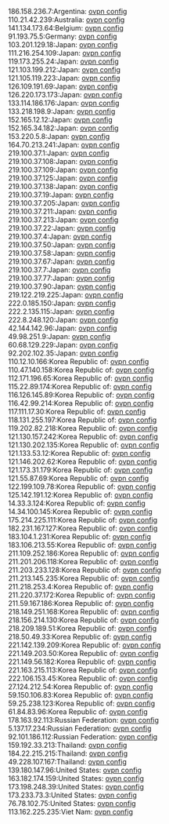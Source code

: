 186.158.236.7:Argentina: [ovpn config](vpn/186_158_236_7.ovpn)  
110.21.42.239:Australia: [ovpn config](vpn/110_21_42_239.ovpn)  
141.134.173.64:Belgium: [ovpn config](vpn/141_134_173_64.ovpn)  
91.193.75.5:Germany: [ovpn config](vpn/91_193_75_5.ovpn)  
103.201.129.18:Japan: [ovpn config](vpn/103_201_129_18.ovpn)  
111.216.254.109:Japan: [ovpn config](vpn/111_216_254_109.ovpn)  
119.173.255.24:Japan: [ovpn config](vpn/119_173_255_24.ovpn)  
121.103.199.212:Japan: [ovpn config](vpn/121_103_199_212.ovpn)  
121.105.119.223:Japan: [ovpn config](vpn/121_105_119_223.ovpn)  
126.109.191.69:Japan: [ovpn config](vpn/126_109_191_69.ovpn)  
126.220.173.173:Japan: [ovpn config](vpn/126_220_173_173.ovpn)  
133.114.186.176:Japan: [ovpn config](vpn/133_114_186_176.ovpn)  
133.218.198.9:Japan: [ovpn config](vpn/133_218_198_9.ovpn)  
152.165.12.12:Japan: [ovpn config](vpn/152_165_12_12.ovpn)  
152.165.34.182:Japan: [ovpn config](vpn/152_165_34_182.ovpn)  
153.220.5.8:Japan: [ovpn config](vpn/153_220_5_8.ovpn)  
164.70.213.241:Japan: [ovpn config](vpn/164_70_213_241.ovpn)  
219.100.37.1:Japan: [ovpn config](vpn/219_100_37_1.ovpn)  
219.100.37.108:Japan: [ovpn config](vpn/219_100_37_108.ovpn)  
219.100.37.109:Japan: [ovpn config](vpn/219_100_37_109.ovpn)  
219.100.37.125:Japan: [ovpn config](vpn/219_100_37_125.ovpn)  
219.100.37.138:Japan: [ovpn config](vpn/219_100_37_138.ovpn)  
219.100.37.19:Japan: [ovpn config](vpn/219_100_37_19.ovpn)  
219.100.37.205:Japan: [ovpn config](vpn/219_100_37_205.ovpn)  
219.100.37.211:Japan: [ovpn config](vpn/219_100_37_211.ovpn)  
219.100.37.213:Japan: [ovpn config](vpn/219_100_37_213.ovpn)  
219.100.37.22:Japan: [ovpn config](vpn/219_100_37_22.ovpn)  
219.100.37.4:Japan: [ovpn config](vpn/219_100_37_4.ovpn)  
219.100.37.50:Japan: [ovpn config](vpn/219_100_37_50.ovpn)  
219.100.37.58:Japan: [ovpn config](vpn/219_100_37_58.ovpn)  
219.100.37.67:Japan: [ovpn config](vpn/219_100_37_67.ovpn)  
219.100.37.7:Japan: [ovpn config](vpn/219_100_37_7.ovpn)  
219.100.37.77:Japan: [ovpn config](vpn/219_100_37_77.ovpn)  
219.100.37.90:Japan: [ovpn config](vpn/219_100_37_90.ovpn)  
219.122.219.225:Japan: [ovpn config](vpn/219_122_219_225.ovpn)  
222.0.185.150:Japan: [ovpn config](vpn/222_0_185_150.ovpn)  
222.2.135.115:Japan: [ovpn config](vpn/222_2_135_115.ovpn)  
222.8.248.120:Japan: [ovpn config](vpn/222_8_248_120.ovpn)  
42.144.142.96:Japan: [ovpn config](vpn/42_144_142_96.ovpn)  
49.98.251.9:Japan: [ovpn config](vpn/49_98_251_9.ovpn)  
60.68.129.229:Japan: [ovpn config](vpn/60_68_129_229.ovpn)  
92.202.102.35:Japan: [ovpn config](vpn/92_202_102_35.ovpn)  
110.12.10.166:Korea Republic of: [ovpn config](vpn/110_12_10_166.ovpn)  
110.47.140.158:Korea Republic of: [ovpn config](vpn/110_47_140_158.ovpn)  
112.171.196.65:Korea Republic of: [ovpn config](vpn/112_171_196_65.ovpn)  
115.22.89.174:Korea Republic of: [ovpn config](vpn/115_22_89_174.ovpn)  
116.126.145.89:Korea Republic of: [ovpn config](vpn/116_126_145_89.ovpn)  
116.42.99.214:Korea Republic of: [ovpn config](vpn/116_42_99_214.ovpn)  
117.111.17.30:Korea Republic of: [ovpn config](vpn/117_111_17_30.ovpn)  
118.131.255.197:Korea Republic of: [ovpn config](vpn/118_131_255_197.ovpn)  
119.202.82.218:Korea Republic of: [ovpn config](vpn/119_202_82_218.ovpn)  
121.130.157.242:Korea Republic of: [ovpn config](vpn/121_130_157_242.ovpn)  
121.130.202.135:Korea Republic of: [ovpn config](vpn/121_130_202_135.ovpn)  
121.133.53.12:Korea Republic of: [ovpn config](vpn/121_133_53_12.ovpn)  
121.146.202.62:Korea Republic of: [ovpn config](vpn/121_146_202_62.ovpn)  
121.173.31.179:Korea Republic of: [ovpn config](vpn/121_173_31_179.ovpn)  
121.55.87.69:Korea Republic of: [ovpn config](vpn/121_55_87_69.ovpn)  
122.199.109.78:Korea Republic of: [ovpn config](vpn/122_199_109_78.ovpn)  
125.142.191.12:Korea Republic of: [ovpn config](vpn/125_142_191_12.ovpn)  
14.33.3.124:Korea Republic of: [ovpn config](vpn/14_33_3_124.ovpn)  
14.34.100.145:Korea Republic of: [ovpn config](vpn/14_34_100_145.ovpn)  
175.214.225.111:Korea Republic of: [ovpn config](vpn/175_214_225_111.ovpn)  
182.231.167.127:Korea Republic of: [ovpn config](vpn/182_231_167_127.ovpn)  
183.104.1.231:Korea Republic of: [ovpn config](vpn/183_104_1_231.ovpn)  
183.106.213.55:Korea Republic of: [ovpn config](vpn/183_106_213_55.ovpn)  
211.109.252.186:Korea Republic of: [ovpn config](vpn/211_109_252_186.ovpn)  
211.201.206.118:Korea Republic of: [ovpn config](vpn/211_201_206_118.ovpn)  
211.203.233.128:Korea Republic of: [ovpn config](vpn/211_203_233_128.ovpn)  
211.213.145.235:Korea Republic of: [ovpn config](vpn/211_213_145_235.ovpn)  
211.218.253.4:Korea Republic of: [ovpn config](vpn/211_218_253_4.ovpn)  
211.220.37.172:Korea Republic of: [ovpn config](vpn/211_220_37_172.ovpn)  
211.59.167.186:Korea Republic of: [ovpn config](vpn/211_59_167_186.ovpn)  
218.149.251.168:Korea Republic of: [ovpn config](vpn/218_149_251_168.ovpn)  
218.156.214.130:Korea Republic of: [ovpn config](vpn/218_156_214_130.ovpn)  
218.209.189.51:Korea Republic of: [ovpn config](vpn/218_209_189_51.ovpn)  
218.50.49.33:Korea Republic of: [ovpn config](vpn/218_50_49_33.ovpn)  
221.142.139.209:Korea Republic of: [ovpn config](vpn/221_142_139_209.ovpn)  
221.149.203.50:Korea Republic of: [ovpn config](vpn/221_149_203_50.ovpn)  
221.149.56.182:Korea Republic of: [ovpn config](vpn/221_149_56_182.ovpn)  
221.163.215.113:Korea Republic of: [ovpn config](vpn/221_163_215_113.ovpn)  
222.106.153.45:Korea Republic of: [ovpn config](vpn/222_106_153_45.ovpn)  
27.124.212.54:Korea Republic of: [ovpn config](vpn/27_124_212_54.ovpn)  
59.150.106.83:Korea Republic of: [ovpn config](vpn/59_150_106_83.ovpn)  
59.25.238.123:Korea Republic of: [ovpn config](vpn/59_25_238_123.ovpn)  
61.84.83.96:Korea Republic of: [ovpn config](vpn/61_84_83_96.ovpn)  
178.163.92.113:Russian Federation: [ovpn config](vpn/178_163_92_113.ovpn)  
5.137.17.234:Russian Federation: [ovpn config](vpn/5_137_17_234.ovpn)  
92.101.186.112:Russian Federation: [ovpn config](vpn/92_101_186_112.ovpn)  
159.192.33.213:Thailand: [ovpn config](vpn/159_192_33_213.ovpn)  
184.22.215.215:Thailand: [ovpn config](vpn/184_22_215_215.ovpn)  
49.228.107.167:Thailand: [ovpn config](vpn/49_228_107_167.ovpn)  
139.180.147.96:United States: [ovpn config](vpn/139_180_147_96.ovpn)  
163.182.174.159:United States: [ovpn config](vpn/163_182_174_159.ovpn)  
173.198.248.39:United States: [ovpn config](vpn/173_198_248_39.ovpn)  
173.233.73.3:United States: [ovpn config](vpn/173_233_73_3.ovpn)  
76.78.102.75:United States: [ovpn config](vpn/76_78_102_75.ovpn)  
113.162.225.235:Viet Nam: [ovpn config](vpn/113_162_225_235.ovpn)  
